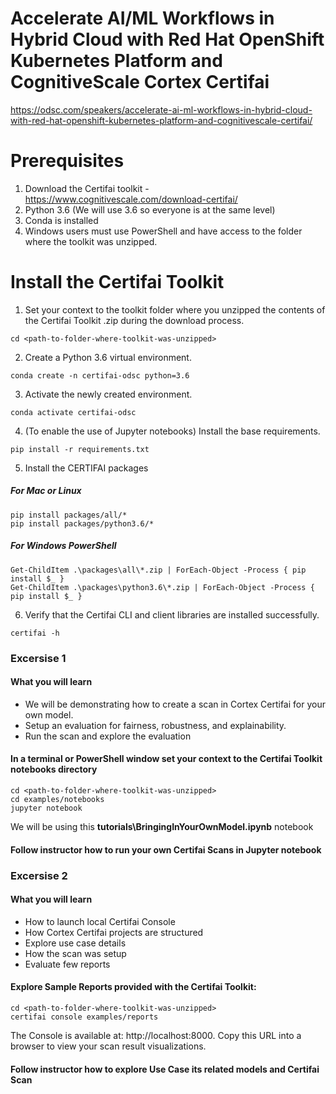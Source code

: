 # Accelerate AI/ML Workflows in Hybrid Cloud with Red Hat OpenShift Kubernetes Platform and CognitiveScale Cortex Certifai

https://odsc.com/speakers/accelerate-ai-ml-workflows-in-hybrid-cloud-with-red-hat-openshift-kubernetes-platform-and-cognitivescale-certifai/


# Prerequisites

1) Download the Certifai toolkit - https://www.cognitivescale.com/download-certifai/
2) Python 3.6 (We will use 3.6 so everyone is at the same level)
3) Conda is installed
4) Windows users must use PowerShell and have access to the folder where the toolkit was unzipped.

# Install the Certifai Toolkit

1) Set your context to the toolkit folder where you unzipped the contents of the Certifai Toolkit .zip during the download process.

```
cd <path-to-folder-where-toolkit-was-unzipped>
```

2) Create a Python 3.6 virtual environment.

```
conda create -n certifai-odsc python=3.6
```

3) Activate the newly created environment.

```
conda activate certifai-odsc
```

4) (To enable the use of Jupyter notebooks) Install the base requirements.

```
pip install -r requirements.txt
```

5) Install the CERTIFAI packages

##### For Mac or Linux

```
pip install packages/all/*
pip install packages/python3.6/*
```

##### For Windows PowerShell

```
Get-ChildItem .\packages\all\*.zip | ForEach-Object -Process { pip install $_ }
Get-ChildItem .\packages\python3.6\*.zip | ForEach-Object -Process { pip install $_ }
```

6) Verify that the Certifai CLI and client libraries are installed successfully.

```
certifai -h
```

### Excersise 1

#### What you will learn
* We will be demonstrating how to create a scan in Cortex Certifai for your own model.
* Setup an evaluation for fairness, robustness, and explainability.
* Run the scan and explore the evaluation


#### In a terminal or PowerShell window set your context to the Certifai Toolkit notebooks directory


```
cd <path-to-folder-where-toolkit-was-unzipped>
cd examples/notebooks
jupyter notebook
```
We will be using this **tutorials\BringingInYourOwnModel.ipynb** notebook 


#### Follow instructor how to run your own Certifai Scans in Jupyter notebook


### Excersise 2

#### What you will learn
* How to launch local Certifai Console
* How Cortex Certifai projects are structured
* Explore use case details
* How the scan was setup
* Evaluate few reports

#### Explore Sample Reports provided with the Certifai Toolkit:

```
cd <path-to-folder-where-toolkit-was-unzipped>
certifai console examples/reports
```
The Console is available at: http://localhost:8000. Copy this URL into a browser to view your scan result visualizations.

#### Follow instructor how to explore Use Case its related models and Certifai Scan

